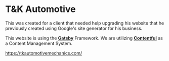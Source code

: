# T&K Automotive

This was created for a client that needed help upgrading his website that he previously created using Google's site generator for his business.

This website is using the [**Gatsby**](https://www.gatsbyjs.com/) Framework. 
We are utilizing [**Contentful**](https://www.contentful.com/) as a Content Management System.

https://tkautomotivemechanics.com/
